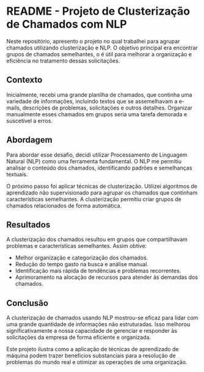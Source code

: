 # README - Projeto de Clusterização de Chamados com NLP
Neste repositório, apresento o projeto no qual trabalhei para agrupar chamados utilizando clusterização e NLP. O objetivo principal era encontrar grupos de chamados semelhantes, o é útil para melhorar a organização e eficiência no tratamento dessas solicitações.

## Contexto
Inicialmente, recebi uma grande planilha de chamados, que continha uma variedade de informações, incluindo textos que se assemelhavam a e-mails, descrições de problemas, solicitações e outros detalhes. Organizar manualmente esses chamados em grupos seria uma tarefa demorada e suscetível a erros.

## Abordagem
Para abordar esse desafio, decidi utilizar Processamento de Linguagem Natural (NLP) como uma ferramenta fundamental. O NLP me permitiu analisar o conteúdo dos chamados, identificando padrões e semelhanças textuais.

O próximo passo foi aplicar técnicas de clusterização. Utilizei algoritmos de aprendizado não supervisionado para agrupar os chamados que continham características semelhantes. A clusterização permitiu criar grupos de chamados relacionados de forma automática.

## Resultados
A clusterização dos chamados resultou em grupos que compartilhavam problemas e características semelhantes. Assim obtive:

* Melhor organização e categorização dos chamados.
* Redução do tempo gasto na busca e análise manual.
* Identificação mais rápida de tendências e problemas recorrentes.
* Aprimoramento na alocação de recursos para atender às demandas dos chamados.

## Conclusão
A clusterização de chamados usando NLP mostrou-se eficaz para lidar com uma grande quantidade de informações não estruturadas. Isso melhorou significativamente a nossa capacidade de gerenciar e responder às solicitações da empresa de forma eficiente e organizada.

Este projeto ilustra como a aplicação de técnicas de aprendizado de máquina podem trazer benefícios substanciais para a resolução de problemas do mundo real e otimizar as operações de uma organização.
